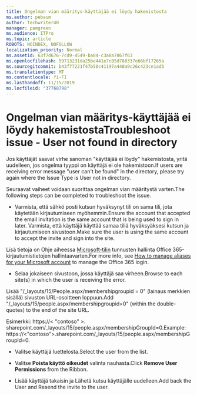 ```yaml
---
title: Ongelman vian määritys-käyttäjää ei löydy hakemistosta
ms.author: pebaum
author: Techwriter40
manager: pamgreen
ms.audience: ITPro
ms.topic: article
ROBOTS: NOINDEX, NOFOLLOW
localization_priority: Normal
ms.assetid: 63f7d676-7cd9-4549-ba84-c3a8a7867f63
ms.openlocfilehash: 59713231da25be441e7c05d788337e66bf17265a
ms.sourcegitcommit: b43f77221f47b50c41197a448a9c26c423ce1ad5
ms.translationtype: MT
ms.contentlocale: fi-FI
ms.lasthandoff: 11/15/2019
ms.locfileid: "37768798"
---
```

# <a name="troubleshoot-issue---user-not-found-in-directory"></a><span data-ttu-id="01e11-102">Ongelman vian määritys-käyttäjää ei löydy hakemistosta</span><span class="sxs-lookup"><span data-stu-id="01e11-102">Troubleshoot issue - User not found in directory</span></span>

<span data-ttu-id="01e11-103">Jos käyttäjät saavat virhe sanoman "käyttäjää ei löydy" hakemistosta, yritä uudelleen, jos ongelma tyyppi on käyttäjä ei ole hakemistoon.</span><span class="sxs-lookup"><span data-stu-id="01e11-103">If users are receiving error message "user can't be found" in the directory, please try again where the Issue Type is User not in directory.</span></span>

<span data-ttu-id="01e11-104">Seuraavat vaiheet voidaan suorittaa ongelman vian määritystä varten.</span><span class="sxs-lookup"><span data-stu-id="01e11-104">The following steps can be completed to troubleshoot the issue.</span></span>

- <span data-ttu-id="01e11-105">Varmista, että sähkö posti kutsun hyväksynyt tili on sama tili, jota käytetään kirjautumiseen myöhemmin.</span><span class="sxs-lookup"><span data-stu-id="01e11-105">Ensure the account that accepted the email invitation is the same account that is being used to sign in later.</span></span> <span data-ttu-id="01e11-106">Varmista, että käyttäjä käyttää samaa tiliä hyväksyäksesi kutsun ja kirjautumiseen sivustoon.</span><span class="sxs-lookup"><span data-stu-id="01e11-106">Make sure the user is using the same account to accept the invite and sign into the site.</span></span> 

<span data-ttu-id="01e11-107">Lisä tietoja on Ohje aiheessa [Microsoft-tilin</a> tunnusten hallinta Office 365-kirjautumistietojen hallintaa](https://support.microsoft.com/help/12407/microsoft-account-how-to-manage-aliases)varten.</span><span class="sxs-lookup"><span data-stu-id="01e11-107">For more info, see [How to manage aliases for your Microsoft account</a> to manage the Office 365 login](https://support.microsoft.com/help/12407/microsoft-account-how-to-manage-aliases).</span></span> 

- <span data-ttu-id="01e11-108">Selaa jokaiseen sivustoon, jossa käyttäjä saa virheen.</span><span class="sxs-lookup"><span data-stu-id="01e11-108">Browse to each site(s) in which the user is receiving the error.</span></span> 

<span data-ttu-id="01e11-109">Lisää "/_layouts/15/People.aspx/membershipgroupid = 0" (lainaus merkkien sisällä) sivuston URL-osoitteen loppuun.</span><span class="sxs-lookup"><span data-stu-id="01e11-109">Add "/_layouts/15/people.aspx/membershipgroupid=0" (within the double-quotes) to the end of the site URL.</span></span> 

<span data-ttu-id="01e11-110">Esimerkki: https://< "contoso" >. sharepoint.com/_layouts/15/people.aspx/membershipGroupId=0.</span><span class="sxs-lookup"><span data-stu-id="01e11-110">Example: https://<"contoso">.sharepoint.com/_layouts/15/people.aspx/membershipGroupId=0.</span></span>

- <span data-ttu-id="01e11-111">Valitse käyttäjä luettelosta.</span><span class="sxs-lookup"><span data-stu-id="01e11-111">Select the user from the list.</span></span>

- <span data-ttu-id="01e11-112">Valitse **Poista käyttö oikeudet** valinta nauhasta.</span><span class="sxs-lookup"><span data-stu-id="01e11-112">Click **Remove User Permissions** from the Ribbon.</span></span> 
-  <span data-ttu-id="01e11-113">Lisää käyttäjä takaisin ja Lähetä kutsu käyttäjälle uudelleen.</span><span class="sxs-lookup"><span data-stu-id="01e11-113">Add back the User and Resend the invite to the user.</span></span>

